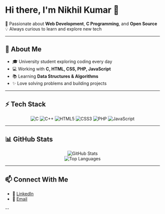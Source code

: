 # Hi there, I'm Nikhil Kumar 👋  

🚀 Passionate about **Web Development**, **C Programming**, and **Open Source**  
💡 Always curious to learn and explore new tech  

---

## 🌟 About Me
- 🎓 University student exploring coding every day  
- 💻 Working with **C, HTML, CSS, PHP, JavaScript**  
- 📚 Learning **Data Structures & Algorithms**  
- ✨ Love solving problems and building projects  

---

## ⚡ Tech Stack
<div align="center">

![C](https://img.shields.io/badge/C-00599C?style=for-the-badge&logo=c&logoColor=white)
![C++](https://img.shields.io/badge/C++-00599C?style=for-the-badge&logo=cplusplus&logoColor=white)
![HTML5](https://img.shields.io/badge/HTML5-E34F26?style=for-the-badge&logo=html5&logoColor=white)
![CSS3](https://img.shields.io/badge/CSS3-1572B6?style=for-the-badge&logo=css3&logoColor=white)
![PHP](https://img.shields.io/badge/PHP-777BB4?style=for-the-badge&logo=php&logoColor=white)
![JavaScript](https://img.shields.io/badge/JavaScript-F7DF1E?style=for-the-badge&logo=javascript&logoColor=black)

</div>

---

## 📊 GitHub Stats
<div align="center">

![GitHub Stats](https://github-readme-stats.vercel.app/api?username=Nikhilkumar&show_icons=true&theme=radical)  
![Top Languages](https://github-readme-stats.vercel.app/api/top-langs/?username=Nikhilkumar&layout=compact&theme=radical)

</div>

---

## 📫 Connect With Me
- 💼 [LinkedIn](www.linkedin.com/in/nikhilkumar95078)  
- 📧 [Email](nikhilkumarlenkag@gmail.com)  
 

--

